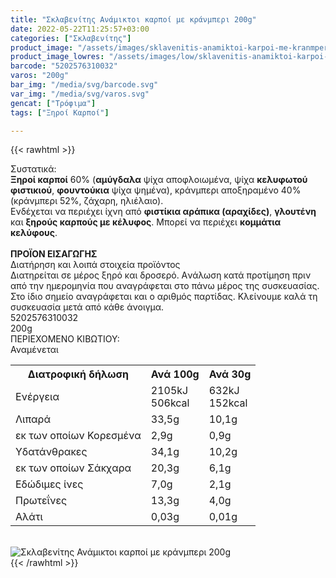 ```yaml
---
title: "Σκλαβενίτης Ανάμικτοι καρποί με κράνμπερι 200g"
date: 2022-05-22T11:25:57+03:00
categories: ["Σκλαβενίτης"]
product_image: "/assets/images/sklavenitis-anamiktoi-karpoi-me-kranmperi-200g.jpg"
product_image_lowres: "/assets/images/low/sklavenitis-anamiktoi-karpoi-me-kranmperi-200g.jpg"
barcode: "5202576310032"
varos: "200g"
bar_img: "/media/svg/barcode.svg"
var_img: "/media/svg/varos.svg"
gencat: ["Τρόφιμα"]
tags: ["Ξηροί Καρποί"]

---
```

{{< rawhtml >}}

<div class="sload462"><div class="product"><div id="sistatika">Συστατικά:</div><div class="alltext"><b>Ξηροί καρποί</b> 60% (<b>αμύγδαλα</b> ψίχα αποφλοιωμένα, ψίχα <b>κελυφωτού φιστικιού</b>, <b>φουντούκια</b> ψίχα ψημένα), κράνμπερι αποξηραμένο 40% (κράνμπερι 52%, ζάχαρη, ηλιέλαιο).<br>Ενδέχεται να περιέχει ίχνη από <b>φιστίκια αράπικα (αραχίδες)</b>, <b>γλουτένη</b> και <b>ξηρούς καρπούς με κέλυφος</b>. Μπορεί να περιέχει <b>κομμάτια κελύφους</b>.<br><br><b>ΠΡΟΪΟΝ ΕΙΣΑΓΩΓΗΣ</b></div><div id="loipa">Διατήρηση και λοιπά στοιχεία προϊόντος</div><div class="alltext">Διατηρείται σε μέρος ξηρό και δροσερό. Aνάλωση κατά προτίμηση πριν από την ημερομηνία που αναγράφεται στο πάνω μέρος της συσκευασίας. Στο ίδιο σημείο αναγράφεται και ο αριθμός παρτίδας. Κλείνουμε καλά τη συσκευασία μετά από κάθε άνοιγμα.</div><div id="barcode"><div id="barimage1"></div><span id="bartext">5202576310032</span></div><div id="varos"><div id="varosimage1"></div><span id="varostext">200g</span></div><div id="kivotio">ΠΕΡΙΕΧΟΜΕΝΟ ΚΙΒΩΤΙΟΥ:<br>Αναμένεται</div><div class="tabout"><table id="diatable"><tbody><tr><th>Διατροφική δήλωση</th><th>Ανά 100g</th><th>Ανά 30g</th></tr><tr><td class="texr2">Ενέργεια</td><td class="texr">2105kJ<br>506kcal</td><td class="texr">632kJ<br>152kcal</td></tr><tr><td class="texr2">Λιπαρά</td><td class="texr">33,5g</td><td class="texr">10,1g</td></tr><tr><td class="gray">εκ των οποίων Κορεσµένα</td><td class="gray2">2,9g</td><td class="gray2">0,9g</td></tr><tr><td class="texr2">Yδατάνθρακες</td><td class="texr">34,1g</td><td class="texr">10,2g</td></tr><tr><td class="gray">εκ των οποίων Σάκχαρα</td><td class="gray2">20,3g</td><td class="gray2">6,1g</td></tr><tr><td class="texr2">Eδώδιμες ίνες</td><td class="texr">7,0g</td><td class="texr">2,1g</td></tr><tr><td class="texr2">Πρωτεΐνες</td><td class="texr">13,3g</td><td class="texr">4,0g</td></tr><tr><td class="texr2">Αλάτι</td><td class="texr">0,03g</td><td class="texr">0,01g</td></tr></tbody></table></div><br><div class="pimg"><img alt="Σκλαβενίτης Ανάμικτοι καρποί με κράνμπερι 200g" title="Σκλαβενίτης Ανάμικτοι καρποί με κράνμπερι 200g" src="/assets/images/sklavenitis-anamiktoi-karpoi-me-kranmperi-200g.jpg"></div></div></div>
{{< /rawhtml >}}


